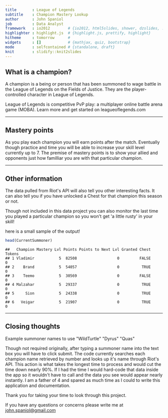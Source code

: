 ```yaml
---
title       : League of Legends
subtitle    : Champion Mastery Lookup
author      : John Spaniol
job         : Data Analyst
framework   : io2012        # {io2012, html5slides, shower, dzslides, ...}
highlighter : highlight.js  # {highlight.js, prettify, highlight}
hitheme     : tomorrow      # 
widgets     : []            # {mathjax, quiz, bootstrap}
mode        : selfcontained # {standalone, draft}
knit        : slidify::knit2slides
---
```


## What is a champion?

A champion is a being or person that has been summoned to wage battle in the League of Legends on the Fields of Justice. They are the player-controlled character in League of Legends.

League of Legends is competitive PvP play: a multiplayer online battle arena game (MOBA). Learn more and get started on leagueoflegends.com


---

## Mastery points

As you play each champion you will earn points after the match. Eventually though practice and time you will be able to increase your skill level currently up to 7. The premise of mastery points is to show your allied and opponents just how familliar you are with that particular champion. 

---

## Other information

The data pulled from Riot's API will also tell you other interesting facts. It can also tell you if you have unlocked a Chest for that champion this season or not.  

Though not included in this data project you can also monitor the last time you played a particular champion so you won't get 'a little rusty' in your skill!

here is a small sample of the output!


```r
head(CurrentSummoner)
```

```
##   Champion Mastery Lvl Points Points to Next Lvl Granted Chest Tokens
## 1 Vladimir           5  82508                  0         FALSE      0
## 2    Brand           5  54057                  0          TRUE      0
## 3    Teemo           5  30569                  0         FALSE      0
## 4 Malzahar           5  29337                  0          TRUE      0
## 5     Sion           5  24338                  0          TRUE      0
## 6   Veigar           5  21907                  0          TRUE      0
```

---

## Closing thoughts

Example summoner names to use "WildTurtle" "Dyrus" "Quas"


Though not required originally, after typing a summoner name into the text box you will have to click submit. The code currently searches each champion name retrieved by number and looks up it's name through Riot's API. This action is what takes the longest time to process and would cut the time down nearly 90%. If I had the time I would hard-code that data inside the app so it wouldn't have to call and the data you see would appear nearly instantly. I am a father of 4 and spared as much time as I could to write this application and documentation.

Thank you for taking your time to look through this project. 

If you have any questions or concerns please write me at john.spaniol@gmail.com
